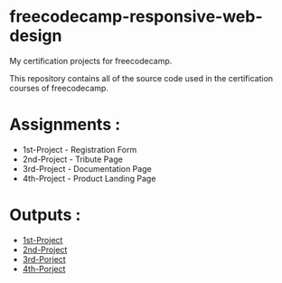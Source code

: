 # freecodecamp-responsive-web-design

My certification projects for freecodecamp.

This repository contains all of the source code used in the certification courses of freecodecamp.

# Assignments :

- 1st-Project - Registration Form
- 2nd-Project - Tribute Page
- 3rd-Project - Documentation Page
- 4th-Project - Product Landing Page

# Outputs :

- [1st-Project](https://rafaijaved.github.io/freecodecamp-responsive-web-design/1-1st-survey/index.html)
- [2nd-Project](https://rafaijaved.github.io/freecodecamp-responsive-web-design/2-Tribute-page/index.html)
- [3rd-Porject](https://rafaijaved.github.io/freecodecamp-responsive-web-design/3-Documentation-page/index.html)
- [4th-Porject](https://rafaijaved.github.io/freecodecamp-responsive-web-design/4-Product-Landing-Page/index.html)

